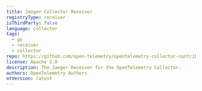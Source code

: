 ```yaml
---
title: Jaeger Collector Receiver
registryType: receiver
isThirdParty: false
language: collector
tags:
  - go
  - receiver
  - collector
repo: https://github.com/open-telemetry/opentelemetry-collector-contrib/tree/main/receiver/jaegerreceiver
license: Apache 2.0
description: The Jaeger Receiver for the OpenTelemetry Collector.
authors: OpenTelemetry Authors
otVersion: latest
---
```

